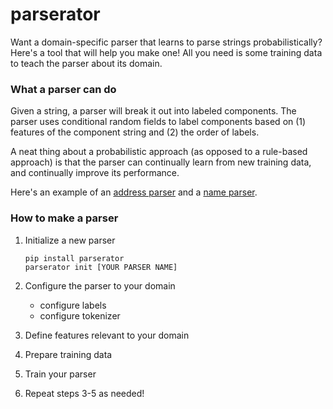 parserator
==========

Want a domain-specific parser that learns to parse strings probabilistically? Here's a tool that will help you make one! All you need is some training data to teach the parser about its domain.

### What a parser can do
Given a string, a parser will break it out into labeled components. The parser uses conditional random fields to label components based on (1) features of the component string and (2) the order of labels.

A neat thing about a probabilistic approach (as opposed to a rule-based approach) is that the parser can continually learn from new training data, and continually improve its performance.

Here's an example of an [address parser](https://github.com/datamade/usaddress) and a [name parser](https://github.com/datamade/name-parser).

### How to make a parser
1. Initialize a new parser

    ```
    pip install parserator  
    parserator init [YOUR PARSER NAME]  
    ```
2. Configure the parser to your domain
    * configure labels
    * configure tokenizer
3. Define features relevant to your domain
4. Prepare training data
5. Train your parser
6. Repeat steps 3-5 as needed!
